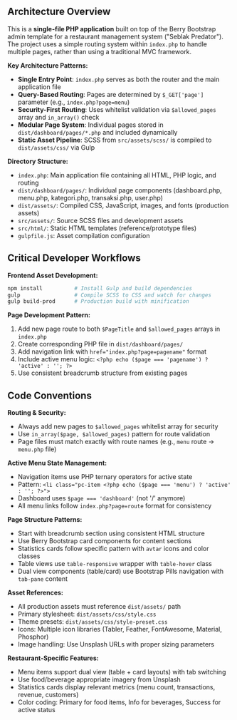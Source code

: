 ## Architecture Overview

This is a **single-file PHP application** built on top of the Berry Bootstrap admin template for a restaurant management system ("Seblak Predator"). The project uses a simple routing system within `index.php` to handle multiple pages, rather than using a traditional MVC framework.

**Key Architecture Patterns:**
- **Single Entry Point**: `index.php` serves as both the router and the main application file
- **Query-Based Routing**: Pages are determined by `$_GET['page']` parameter (e.g., `index.php?page=menu`)
- **Security-First Routing**: Uses whitelist validation via `$allowed_pages` array and `in_array()` check
- **Modular Page System**: Individual pages stored in `dist/dashboard/pages/*.php` and included dynamically
- **Static Asset Pipeline**: SCSS from `src/assets/scss/` is compiled to `dist/assets/css/` via Gulp

**Directory Structure:**
- `index.php`: Main application file containing all HTML, PHP logic, and routing
- `dist/dashboard/pages/`: Individual page components (dashboard.php, menu.php, kategori.php, transaksi.php, user.php)
- `dist/assets/`: Compiled CSS, JavaScript, images, and fonts (production assets)
- `src/assets/`: Source SCSS files and development assets
- `src/html/`: Static HTML templates (reference/prototype files)
- `gulpfile.js`: Asset compilation configuration

## Critical Developer Workflows

**Frontend Asset Development:**
```bash
npm install          # Install Gulp and build dependencies
gulp                 # Compile SCSS to CSS and watch for changes
gulp build-prod      # Production build with minification
```

**Page Development Pattern:**
1. Add new page route to both `$PageTitle` and `$allowed_pages` arrays in `index.php`
2. Create corresponding PHP file in `dist/dashboard/pages/`
3. Add navigation link with `href="index.php?page=pagename"` format
4. Include active menu logic: `<?php echo ($page === 'pagename') ? 'active' : ''; ?>`
5. Use consistent breadcrumb structure from existing pages

## Code Conventions

**Routing & Security:**
- Always add new pages to `$allowed_pages` whitelist array for security
- Use `in_array($page, $allowed_pages)` pattern for route validation
- Page files must match exactly with route names (e.g., `menu` route → `menu.php` file)

**Active Menu State Management:**
- Navigation items use PHP ternary operators for active state
- Pattern: `<li class="pc-item <?php echo ($page === 'menu') ? 'active' : ''; ?>">`
- Dashboard uses `$page === 'dashboard'` (not '/' anymore)
- All menu links follow `index.php?page=route` format for consistency

**Page Structure Patterns:**
- Start with breadcrumb section using consistent HTML structure
- Use Berry Bootstrap card components for content sections
- Statistics cards follow specific pattern with `avtar` icons and color classes
- Table views use `table-responsive` wrapper with `table-hover` class
- Dual view components (table/card) use Bootstrap Pills navigation with `tab-pane` content

**Asset References:**
- All production assets must reference `dist/assets/` path
- Primary stylesheet: `dist/assets/css/style.css`
- Theme presets: `dist/assets/css/style-preset.css`
- Icons: Multiple icon libraries (Tabler, Feather, FontAwesome, Material, Phosphor)
- Image handling: Use Unsplash URLs with proper sizing parameters

**Restaurant-Specific Features:**
- Menu items support dual view (table + card layouts) with tab switching
- Use food/beverage appropriate imagery from Unsplash
- Statistics cards display relevant metrics (menu count, transactions, revenue, customers)
- Color coding: Primary for food items, Info for beverages, Success for active status
